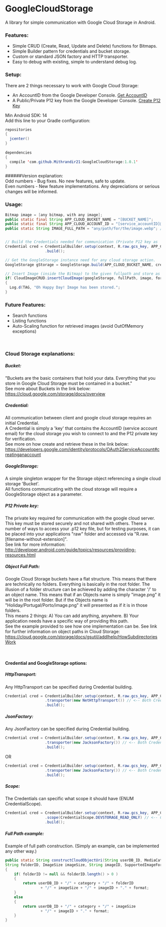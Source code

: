 # GoogleCloudStorage

A library for simple communication with Google Cloud Storage in Android.

### Features:
- Simple CRUD (Create, Read, Update and Delete) functions for Bitmaps.
- Simple Builder pattern for credentials and bucket storage.
- Custom or standard JSON factory and HTTP transporter.
- Easy to debug with existing, simple to understand debug log.

### Setup:
There are 2 things necessary to work with Google Cloud Storage:
- An AccountID from the Google Developer Console. [Get AccountID](https://developers.google.com/identity/protocols/OAuth2ServiceAccount#creatinganaccount)
- A Public/Private P12 key from the Google Developer Console. [Create P12 Key](https://cloud.google.com/storage/docs/authentication?hl=en#generating-a-private-key)


Min Android SDK: 14<br>
Add this line to your Gradle configuration:
```java
repositories 
{
  jcenter()
}
    
dependencies 
{
  compile 'com.github.Mithrandir21:GoogleCloudStorage:1.0.1'
}
```

######Version explanation:<br>
Odd numbers  - Bug fixes. No new features, safe to update.<br>
Even numbers - New feature implementations. Any depreciations or serious changes will be informed.<br>

### Usage:
```java
Bitmap image = [any bitmap, with any image];
public static final String APP_CLOUD_BUCKET_NAME = "[BUCKET_NAME]";
public static final String APP_CLOUD_ACCOUNT_ID = "[service_accountID]@developer.gserviceaccount.com";
public static String IMAGE_FULL_PATH = "any/path/for/the/image.webp"; // See Object Full Path explanation.


// Build the Credentials needed for communication (Private P12 key as 'R.raw.gcs_key").
Credential cred = CredentialBuilder.setup(context, R.raw.gcs_key, APP_CLOUD_ACCOUNT_ID)
                  .build();

// Get the GoogleStorage instance need for any cloud storage action.
GoogleStorage gStorage = GoogleStorage.build(APP_CLOUD_BUCKET_NAME, cred);

// Insert Image (inside the Bitmap) to the given fullpath and store as given format.
if( CloudImageCRUD.insertCloudImage(googleStorage, fullPath, image, format) )
{
  Log.d(TAG, "Oh Happy Day! Image has been stored.";
}
```



### Future Features:
- Search functions
- Listing functions
- Auto-Scaling function for retrieved images (avoid OutOfMemory exceptions)

<br>

### Cloud Storage explanations:

##### Bucket:
"Buckets are the basic containers that hold your data. Everything that you store in Google Cloud Storage must be contained in a bucket."<br>
See more about Buckets in the link below:<br>
https://cloud.google.com/storage/docs/overview


##### Credential:
All communication between client and google cloud storage requires an initial Credential.<br>
A Credential is simply a 'key' that contains the AccountID (service account email) for the cloud storage you wish to connect to and the P12 private key for verification.<br>
See more on how create and retrieve these in the link below:<br>
https://developers.google.com/identity/protocols/OAuth2ServiceAccount#creatinganaccount

##### GoogleStorage:
A simple singleton wrapper for the Storage object referencing a single cloud storage 'Bucket'.<br>
All functions communicating with the cloud storage will require a GoogleStorage object as a parameter.

##### P12 Private key:
The private key required for communication with the google cloud server. This key must be stored securely and not shared with others. There a number of ways to access your .p12 key file, but for testing purposes, it can be placed into your applications "raw" folder and accessed via "R.raw.[filename-without-extension]".<br>
See link for more information:<br>
http://developer.android.com/guide/topics/resources/providing-resources.html

##### Object Full Path:
Google Cloud Storage buckets have a flat structure. This means that there are technically no folders. Everything is basically in the root folder. The illusion of a folder structure can be achieved by adding the character '/' to an object name. This means that if an Objects name is simply "image.png" it will be in the root folder. But if the Objects name is "Holiday/Portugal/Porto/image.png" it will presented as if it is in those folders.<br>
This means 2 things:
A) You can add anything, anywhere. B) Your application needs have a specific way of providing this path.<br>
See the example provided to see how one implementation can be.
See link for further information on object paths in Cloud Storage:<br>
https://cloud.google.com/storage/docs/gsutil/addlhelp/HowSubdirectoriesWork

<br>

#### Credential and GoogleStorage options:

##### HttpTransport: 
Any HttpTransport can be specified during Credential building.
```java
Credential cred = CredentialBuilder.setup(context, R.raw.gcs_key, APP_CLOUD_ACCOUNT_ID)
                  .transporter(new NetHttpTransport()) // <-- Both Credential and GoogleStorage will use this
                  .build();
```

##### JsonFactory: 
Any JsonFactory can be specified during Credential building.
```java
Credential cred = CredentialBuilder.setup(context, R.raw.gcs_key, APP_CLOUD_ACCOUNT_ID)
                  .transporter(new JacksonFactory()) // <-- Both Credential and GoogleStorage will use this
                  .build();
```
OR
```java
Credential cred = CredentialBuilder.setup(context, R.raw.gcs_key, APP_CLOUD_ACCOUNT_ID)
                  .transporter(new JacksonFactory()) // <-- Both Credential and GoogleStorage will use this
                  .build();
```

##### Scope: 
The Credentials can specific what scope it should have (ENUM CredentialScope).
```java
Credential cred = CredentialBuilder.setup(context, R.raw.gcs_key, APP_CLOUD_ACCOUNT_ID)
                  .scope(CredentialScope.DEVSTORAGE_READ_ONLY) // <-- Credential will use this
                  .build();
```


##### Full Path example: 
Example of full path construction. (Simply an example, can be implemented any other way.)
```java
public static String constructCloudObjectUri(String userDB_ID, MediaCategory category,
String folderID, ImageSize imageSize, String imageID, SupportedImageFormats format)
{
    if( folderID != null && folderID.length() > 0 )
    {
        return userDB_ID + "/" + category + "/" + folderID 
                + "/" + imageSize + "/" + imageID + "." + format;
    }
    else
    {
        return userDB_ID + "/" + category + "/" + imageSize 
                + "/" + imageID + "." + format;
    }
}
```

